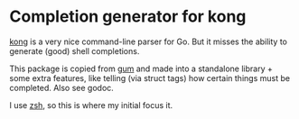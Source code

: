# Completion generator for kong

[kong](https://github.com/alecthomas/kong) is a very nice command-line parser for Go. But it misses the
ability to generate (good) shell completions.

This package is copied from [gum](https://github.com/charmbracelet/gum) and made into a standalone library +
some extra features, like telling (via struct tags) how certain things must be completed. Also see godoc.

I use [zsh](https://zsh.org), so this is where my initial focus it.

